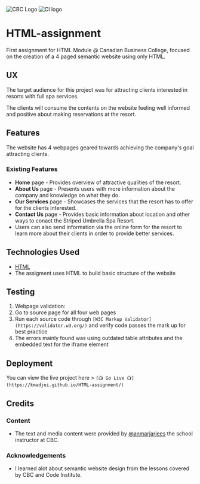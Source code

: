 ![CBC Logo](https://canadianbusinesscollege.com/wp-content/uploads/2020/09/CBC-New-Logo-Website.png)
![CI logo](https://codeinstitute.s3.amazonaws.com/fullstack/ci_logo_small.png)

# HTML-assignment

First assignment for HTML Module @ Canadian Business College, focused on the creation of a 4 paged semantic website using only HTML.
 
## UX
 
The target audience for this project was for attracting clients interested in resorts with full spa services. 

The clients will consume the contents on the website feeling well informed and positive about making reservations at the resort.

## Features

The website has 4 webpages geared towards achieving the company's goal attracting clients.
 
### Existing Features
- **Home** page - Provides overview of attractive qualities of the resort.
- **About Us** page - Presents users with more information about the company and knowledge on what they do.
- **Our Services** page - Showcases the services that the resort has to offer for the clients interested.
- **Contact Us** page - Provides basic information about location and other ways to conact the Striped Umbrella Spa Resort.
 - Users can also send information via the online form for the resort to learn more about their clients in order to provide better services.
 
## Technologies Used

- [HTML](https://www.w3schools.com/html/default.asp)
 - The assigment uses HTML to build basic structure of the website

## Testing

1. Webpage validation:
 1. Go to source page for all four web pages
 2.  Run each source code through `[W3C Markup Validator](https://validator.w3.org/)` and verify code passes the mark up for best practice
 3.  The errors mainly found was using outdated table attributes and the embedded text for the iframe element 

## Deployment

You can view the live project here > `[📺 Go Live 📺](https://kmadjei.github.io/HTML-assignment/)`


## Credits

### Content
- The text and media content were provided by [@anmarjarjees](https://github.com/anmarjarjees) the school instructor at CBC.

### Acknowledgements

- I learned alot about semantic website design from the lessons covered by CBC and Code Institute.

